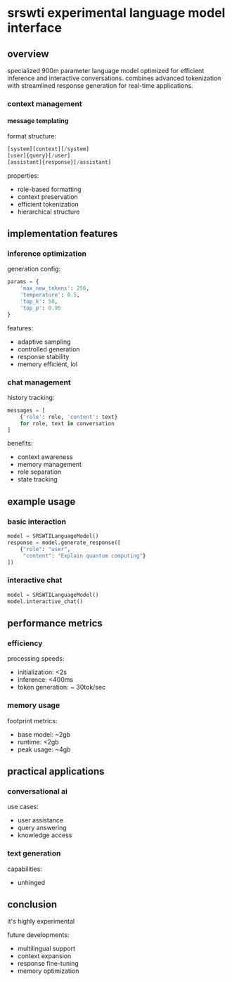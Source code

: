 # srswti experimental language model interface

## overview
specialized 900m parameter language model optimized for efficient inference and interactive conversations. combines advanced tokenization with streamlined response generation for real-time applications.


### context management

#### message templating
format structure:
```python
[system][context][/system]
[user]{query}[/user]
[assistant]{response}[/assistant]
```

properties:
- role-based formatting
- context preservation
- efficient tokenization
- hierarchical structure

## implementation features

### inference optimization
generation config:
```python
params = {
    'max_new_tokens': 256,
    'temperature': 0.5,
    'top_k': 50,
    'top_p': 0.95
}
```

features:
- adaptive sampling
- controlled generation
- response stability
- memory efficient, lol

### chat management
history tracking:
```python
messages = [
    {'role': role, 'content': text}
    for role, text in conversation
]
```

benefits:
- context awareness
- memory management
- role separation
- state tracking

## example usage

### basic interaction
```python
model = SRSWTILanguageModel()
response = model.generate_response([
    {"role": "user", 
     "content": "Explain quantum computing"}
])
```

### interactive chat
```python
model = SRSWTILanguageModel()
model.interactive_chat()
```

## performance metrics

### efficiency
processing speeds:
- initialization: <2s
- inference: <400ms
- token generation: ~ 30tok/sec

### memory usage
footprint metrics:
- base model: ~2gb
- runtime: <2gb
- peak usage: ~4gb

## practical applications

### conversational ai
use cases:
- user assistance
- query answering
- knowledge access

### text generation
capabilities:
- unhinged

## conclusion
it's highly experimental

future developments:
- multilingual support
- context expansion
- response fine-tuning
- memory optimization